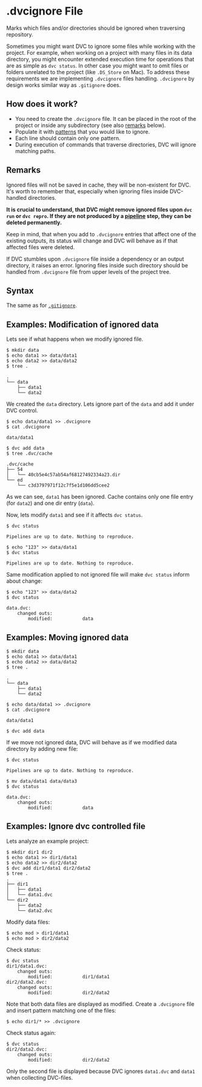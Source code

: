 # .dvcignore File

Marks which files and/or directories should be ignored when traversing
repository.

Sometimes you might want DVC to ignore some files while working with the
project. For example, when working on a project with many files in its data
directory, you might encounter extended execution time for operations that are
as simple as `dvc status`. In other case you might want to omit files or folders
unrelated to the project (like `.DS_Store` on Mac). To address these
requirements we are implementing `.dvcignore` files handling. `.dvcignore` by
design works similar way as `.gitignore` does.

## How does it work?

- You need to create the `.dvcignore` file. It can be placed in the root of the
  project or inside any subdirectory (see also [remarks](#Remarks) below).
- Populate it with [patterns](https://git-scm.com/docs/gitignore) that you would
  like to ignore.
- Each line should contain only one pattern.
- During execution of commands that traverse directories, DVC will ignore
  matching paths.

## Remarks

Ignored files will not be saved in cache, they will be non-existent for DVC.
It's worth to remember that, especially when ignoring files inside DVC-handled
directories.

**It is crucial to understand, that DVC might remove ignored files upon `dvc
run` or `dvc repro`. If they are not produced by a
[pipeline](/doc/get-started/pipeline) step, they can be deleted permanently.**

Keep in mind, that when you add to `.dvcignore` entries that affect one of the
existing <abbr>outputs</abbr>, its status will change and DVC will behave as if
that affected files were deleted.

If DVC stumbles upon `.dvcignore` file inside a dependency or an
<abbr>output</abbr> directory, it raises an error. Ignoring files inside such
directory should be handled from `.dvcignore` file from upper levels of the
project tree.

## Syntax

The same as for [`.gitignore`](https://git-scm.com/docs/gitignore).

## Examples: Modification of ignored data

Lets see if what happens when we modify ignored file.

```dvc
$ mkdir data
$ echo data1 >> data/data1
$ echo data2 >> data/data2
$ tree .

.
└── data
    ├── data1
    └── data2
```

We created the `data` directory. Lets ignore part of the `data` and add it under
DVC control.

```dvc
$ echo data/data1 >> .dvcignore
$ cat .dvcignore

data/data1

$ dvc add data
$ tree .dvc/cache

.dvc/cache
├── 54
│   └── 40cb5e4c57ab54af68127492334a23.dir
└── ed
    └── c3d3797971f12c7f5e1d106dd5cee2
```

As we can see, `data1` has been ignored. Cache contains only one file entry (for
`data2`) and one dir entry (`data`).

Now, lets modify `data1` and see if it affects `dvc status`.

```dvc
$ dvc status

Pipelines are up to date. Nothing to reproduce.

$ echo "123" >> data/data1
$ dvc status

Pipelines are up to date. Nothing to reproduce.
```

Same modification applied to not ignored file will make `dvc status` inform
about change:

```dvc
$ echo "123" >> data/data2
$ dvc status

data.dvc:
	changed outs:
		modified:           data
```

## Examples: Moving ignored data

```dvc
$ mkdir data
$ echo data1 >> data/data1
$ echo data2 >> data/data2
$ tree .

.
└── data
    ├── data1
    └── data2

$ echo data/data1 >> .dvcignore
$ cat .dvcignore

data/data1

$ dvc add data
```

If we move not ignored data, DVC will behave as if we modified data directory by
adding new file:

```dvc
$ dvc status

Pipelines are up to date. Nothing to reproduce.

$ mv data/data1 data/data3
$ dvc status

data.dvc:
	changed outs:
		modified:           data
```

## Examples: Ignore dvc controlled file

Lets analyze an example project:

```dvc
$ mkdir dir1 dir2
$ echo data1 >> dir1/data1
$ echo data2 >> dir2/data2
$ dvc add dir1/data1 dir2/data2
$ tree .
.
├── dir1
│   ├── data1
│   └── data1.dvc
└── dir2
    ├── data2
    └── data2.dvc
```

Modify data files:

```dvc
$ echo mod > dir1/data1
$ echo mod > dir2/data2
```

Check status:

```dvc
$ dvc status
dir1/data1.dvc:
	changed outs:
		modified:           dir1/data1
dir2/data2.dvc:
	changed outs:
		modified:           dir2/data2
```

Note that both data files are displayed as modified. Create a `.dvcignore` file
and insert pattern matching one of the files:

```dvc
$ echo dir1/* >> .dvcignore
```

Check status again:

```dvc
$ dvc status
dir2/data2.dvc:
	changed outs:
		modified:           dir2/data2
```

Only the second file is displayed because DVC ignores `data1.dvc` and `data1`
when collecting DVC-files.
